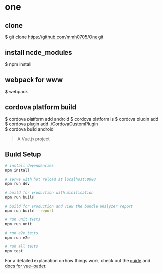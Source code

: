 # one

## clone
$ git clone https://github.com/mmh0705/One.git

## install node_modules
$ npm install

## webpack for www
$ webpack 

## cordova platform build
$ cordova platform add android
$ cordova platform ls
$ cordova plugin add 
$ cordova plugin add .\CordovaCustomPlugin\
$ cordova build android


> A Vue.js project

## Build Setup

``` bash
# install dependencies
npm install

# serve with hot reload at localhost:8080
npm run dev

# build for production with minification
npm run build

# build for production and view the bundle analyzer report
npm run build --report

# run unit tests
npm run unit

# run e2e tests
npm run e2e

# run all tests
npm test
```

For a detailed explanation on how things work, check out the [guide](http://vuejs-templates.github.io/webpack/) and [docs for vue-loader](http://vuejs.github.io/vue-loader).
